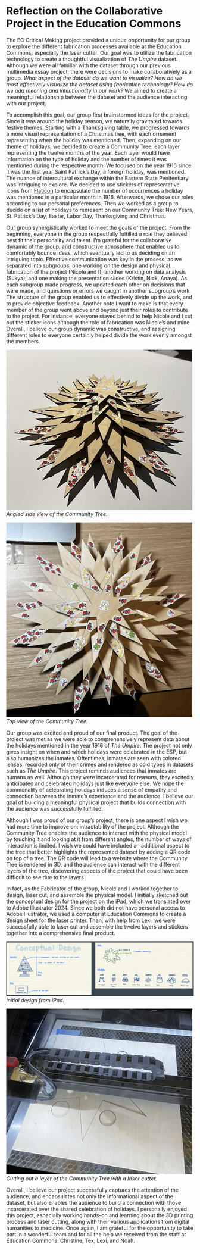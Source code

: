 # Reflection on the Collaborative Project in the Education Commons

The EC Critical Making project provided a unique opportunity for our group to explore the different fabrication processes available at the Education Commons, especially the laser cutter. Our goal was to utilize the fabrication technology to create a thoughtful visualization of *The Umpire* dataset. Although we were all familiar with the dataset through our previous multimedia essay project, there were decisions to make collaboratively as a group. *What aspect of the dataset do we want to visualize? How do we most effectively visualize the dataset using fabrication technology? How do we add meaning and intentionality in our work?* We aimed to create a meaningful relationship between the dataset and the audience interacting with our project. 

To accomplish this goal, our group first brainstormed ideas for the project. Since it was around the holiday season, we naturally gravitated towards festive themes. Starting with a Thanksgiving table, we progressed towards a more visual representation of a Christmas tree, with each ornament representing when the holiday was mentioned. Then, expanding on our theme of holidays, we decided to create a Community Tree, each layer representing the twelve months of the year. Each layer would have information on the type of holiday and the number of times it was mentioned during the respective month. We focused on the year 1916 since it was the first year Saint Patrick’s Day, a foreign holiday, was mentioned. The nuance of intercultural exchange within the Eastern State Penitentiary was intriguing to explore. We decided to use stickers of representative icons from [Flaticon](https://www.flaticon.com/) to encapsulate the number of occurrences a holiday was mentioned in a particular month in 1916. Afterwards, we chose our roles according to our personal preferences. Then we worked as a group to decide on a list of holidays to represent on our Community Tree: New Years, St. Patrick’s Day, Easter, Labor Day, Thanksgiving and Christmas. 

Our group synergistically worked to meet the goals of the project. From the beginning, everyone in the group respectfully fulfilled a role they believed best fit their personality and talent. I’m grateful for the collaborative dynamic of the group, and constructive atmosphere that enabled us to comfortably bounce ideas, which eventually led to us deciding on an intriguing topic. Effective communication was key in the process, as we separated into subgroups, one working on the design and physical fabrication of the project (Nicole and I), another working on data analysis (Sukya), and one making the presentation slides (Kristin, Nick, Anaya). As each subgroup made progress, we updated each other on decisions that were made, and questions or errors we caught in another subgroup’s work. The structure of the group enabled us to effectively divide up the work, and to provide objective feedback. Another note I want to make is that every member of the group went above and beyond just their roles to contribute to the project. For instance, everyone stayed behind to help Nicole and I cut out the sticker icons although the role of fabrication was Nicole’s and mine. Overall, I believe our group dynamic was constructive, and assigning different roles to everyone certainly helped divide the work evenly amongst the members. 


![final product1](FinalProduct1.png) 
*Angled side view of the Community Tree.*

![final product2](FinalProduct2.png) 
*Top view of the Community Tree.*


Our group was excited and proud of our final product. The goal of the project was met as we were able to comprehensively represent data about the holidays mentioned in the year 1916 of *The Umpire*. The project not only gives insight on when and which holidays were celebrated in the ESP, but also humanizes the inmates. Oftentimes, inmates are seen with colored lenses, recorded only of their crimes and rendered as cold types in datasets such as *The Umpire*. This project reminds audiences that inmates are humans as well. Although they were incarcerated for reasons, they excitedly anticipated and celebrated holidays just like everyone else. We hope the commonality of celebrating holidays induces a sense of empathy and connection between the inmate’s experience and the audience. I believe our goal of building a meaningful physical project that builds connection with the audience was successfully fulfilled. 

Although I was proud of our group’s project, there is one aspect I wish we had more time to improve on: intractability of the project. Although the Community Tree enables the audience to interact with the physical model by touching it and looking at it from different angles, the number of ways of interaction is limited. I wish we could have included an additional aspect to the tree that better highlights the represented dataset by adding a QR code on top of a tree. The QR code will lead to a website where the Community Tree is rendered in 3D, and the audience can interact with the different layers of the tree, discovering aspects of the project that could have been difficult to see due to the layers.

In fact, as the Fabricator of the group, Nicole and I worked together to design, laser cut, and assemble the physical model. I initially sketched out the conceptual design for the project on the iPad, which we translated over to Adobe Illustrator 2024. Since we both did not have personal access to Adobe Illustrator, we used a computer at Education Commons to create a design sheet for the laser printer. Then, with help from Lexi, we were successfully able to laser cut and assemble the twelve layers and stickers together into a comprehensive final product. 

![design](Design.png) 
*Initial design from iPad.*

![lasercutting](Lasercutting.png) 
*Cutting out a layer of the Community Tree with a lasor cutter.*

Overall, I believe our project successfully captures the attention of the audience, and encapsulates not only the informational aspect of the dataset, but also enables the audience to build a connection with those incarcerated over the shared celebration of holidays. I personally enjoyed this project, especially working hands-on and learning about the 3D printing process and laser cutting, along with their various applications from digital humanities to medicine. Once again, I am grateful for the opportunity to take part in a wonderful team and for all the help we received from the staff at Education Commons: Christine, Tex, Lexi, and Noah. 

